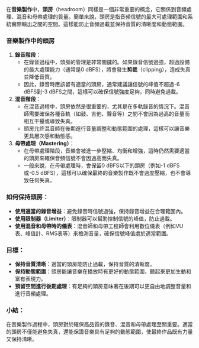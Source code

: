在**音樂製作**中，**頭房**（headroom）同樣是一個非常重要的概念，它關係到音頻處理、混音和母帶處理的質量。簡單來說，頭房是指音頻信號的最大可處理範圍和系統實際輸出之間的空間。這樣能防止音頻過載並保持音質的清晰度和動態範圍。

### 音樂製作中的頭房

1. **錄音階段**：
    - 在錄音過程中，頭房的管理是非常關鍵的。如果錄音信號過強，超過設備的最大處理能力（通常是0 dBFS），將會發生**剪裁**（clipping），造成失真並降低音質。
    - 因此，錄音時應該留有適當的頭房，通常建議讓信號的峰值不超過-6 dBFS到-3 dBFS之間，這樣可以確保信號強度足夠，同時避免過載。
2. **混音階段**：
    - 在混音過程中，頭房依然是很重要的，尤其是在多軌錄音的情況下。混音師需要確保各種音軌（如鼓、吉他、聲音等）之間不會因為過高的音量而相互干擾或導致失真。
    - 頭房允許混音師在後期進行音量調整和動態範圍的處理，這樣可以讓音樂更具層次感和動態感。
3. **母帶處理（Mastering）**：
    - 在母帶處理階段，音樂會被進一步壓縮、均衡和增強，這時仍然需要適當的頭房來確保音頻信號不會因過高而失真。
    - 一般來說，在母帶處理時，會保留0 dBFS以下的頭房（例如-1 dBFS或-0.5 dBFS），這樣可以確保最終的音樂製作既不會過度壓縮，也不會導致任何失真。

### 如何保持頭房：

- **使用適當的錄音增益**：避免錄音時信號過強，保持錄音增益在合理範圍內。
- **使用限制器（Limiter）**：限制器可以幫助控制信號的峰值，防止過載。
- **使用混音和母帶時的儀表**：混音師和母帶工程師會利用數位儀表（例如VU表、峰值計、RMS表等）來檢測音量，確保信號峰值處於適當範圍。

### 目標：

- **保持音質清晰**：適當的頭房能防止過載，保持音質的清晰度。
- **保持動態範圍**：頭房能讓音樂在播放時有更好的動態範圍，聽起來更加生動和富有表現力。
- **預留空間進行後期處理**：有足夠的頭房意味著在後期可以更自由地調整音量和進行音頻處理。

### 小結：

在音樂製作過程中，頭房對於確保高品質的錄音、混音和母帶處理至關重要。適當的頭房不僅能避免失真，還能保證音樂具有足夠的動態範圍，使最終作品既有力量又保持清晰。